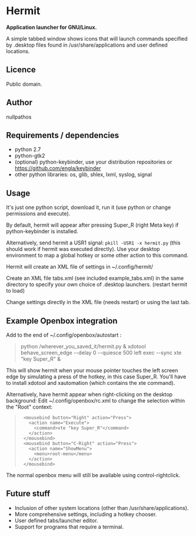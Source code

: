 # Hermit

**Application launcher for GNU/Linux.**

A simple tabbed window shows icons that will launch commands specified
by .desktop files found in /usr/share/applications and user defined locations.

## Licence

Public domain.

## Author

nullpathos

## Requirements / dependencies

* python 2.7
* python-gtk2
* (optional) python-keybinder, use your distribution repositories or https://github.com/engla/keybinder
* other python libraries: os, glib, shlex, lxml, syslog, signal

## Usage

It's just one python script, download it, run it (use python or change permissions and execute).

By default, hermit will appear after pressing Super_R (right Meta key) if python-keybinder is installed.

Alternatively, send hermit a USR1 signal:
`pkill -USR1 -x hermit.py`  (this should work if hermit was executed directly).
Use your desktop environment to map a global hotkey or some other action to this command.

Hermit will create an XML file of settings in ~/.config/hermit/

Create an XML file tabs.xml (see included example_tabs.xml) in the same directory to specify your
own choice of .desktop launchers. (restart hermit to load)

Change settings directly in the XML file (needs restart) or using the last tab.

## Example Openbox integration

Add to the end of ~/.config/openbox/autostart :

>   python /wherever_you_saved_it/hermit.py &
>   xdotool behave_screen_edge --delay 0 --quiesce 500 left exec --sync xte "key Super_R" &

This will show hermit when your mouse pointer touches the left screen edge by simulating a press
of the hotkey, in this case Super_R. You'll have to install xdotool and xautomation (which
contains the xte command).

Alternatively, have hermit appear when right-clicking on the desktop background:
 Edit ~/.config/openbox/rc.xml to change the selection within the "Root" context:

>      <mousebind button="Right" action="Press">
>        <action name="Execute">
>          <command>xte "key Super_R"</command>
>        </action>
>      </mousebind>
>      <mousebind button="C-Right" action="Press">
>        <action name="ShowMenu">
>          <menu>root-menu</menu>
>        </action>
>      </mousebind>

The normal openbox menu will still be available using control-rightclick.

## Future stuff

* Inclusion of other system locations (other than /usr/share/applications).
* More comprehensive settings, including a hotkey chooser.
* User defined tabs/launcher editor.
* Support for programs that require a terminal.

